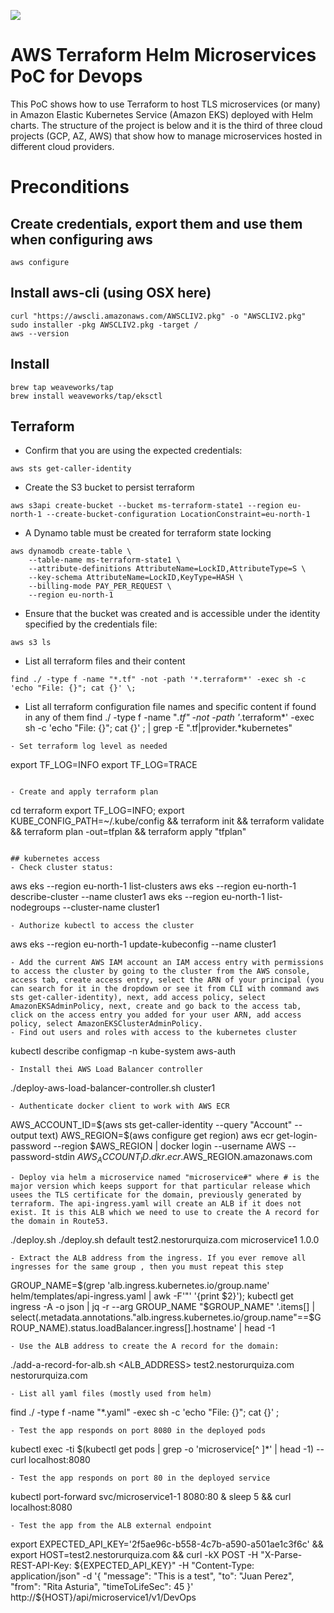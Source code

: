 [![](https://www.paypalobjects.com/en_US/i/btn/btn_donateCC_LG.gif)](https://www.paypal.com/donate/?hosted_button_id=58F9TDDRBND4L)

# AWS Terraform Helm Microservices PoC for Devops
This PoC shows how to use Terraform to host TLS microservices (or many) in Amazon Elastic Kubernetes Service (Amazon EKS) deployed with Helm charts. The structure of the project is below and it is the third of three cloud projects (GCP, AZ, AWS) that show how to manage microservices hosted in different cloud providers.

# Preconditions
## Create credentials, export them and use them when configuring aws 
```
aws configure
```
## Install aws-cli (using OSX here)
```
curl "https://awscli.amazonaws.com/AWSCLIV2.pkg" -o "AWSCLIV2.pkg"
sudo installer -pkg AWSCLIV2.pkg -target /
aws --version
```
## Install
```
brew tap weaveworks/tap
brew install weaveworks/tap/eksctl
```

## Terraform

- Confirm that you are using the expected credentials:
```
aws sts get-caller-identity
```
- Create the S3 bucket to persist terraform
```
aws s3api create-bucket --bucket ms-terraform-state1 --region eu-north-1 --create-bucket-configuration LocationConstraint=eu-north-1
```
- A Dynamo table must be created for terraform state locking
```
aws dynamodb create-table \
    --table-name ms-terraform-state1 \
    --attribute-definitions AttributeName=LockID,AttributeType=S \
    --key-schema AttributeName=LockID,KeyType=HASH \
    --billing-mode PAY_PER_REQUEST \
    --region eu-north-1
```
- Ensure that the bucket was created and is accessible under the identity specified by the credentials file:
```
aws s3 ls
```

- List all terraform files and their content
```
find ./ -type f -name "*.tf" -not -path '*.terraform*' -exec sh -c 'echo "File: {}"; cat {}' \;
```
- List all terraform configuration file names and specific content if found in any of them
find ./ -type f -name "*.tf" -not -path '*.terraform*' -exec sh -c 'echo "File: {}"; cat {}' \; | grep -E "\.tf|provider.*kubernetes"
```
- Set terraform log level as needed
```
export TF_LOG=INFO
export TF_LOG=TRACE
```

- Create and apply terraform plan
```
cd terraform
export TF_LOG=INFO; export KUBE_CONFIG_PATH=~/.kube/config && terraform init && terraform validate && terraform plan -out=tfplan && terraform apply "tfplan"
```

## kubernetes access
- Check cluster status:
```
aws eks --region eu-north-1 list-clusters
aws eks --region eu-north-1 describe-cluster --name cluster1
aws eks --region eu-north-1 list-nodegroups --cluster-name cluster1 
```
- Authorize kubectl to access the cluster 
```
aws eks --region eu-north-1 update-kubeconfig --name cluster1
```
- Add the current AWS IAM account an IAM access entry with permissions to access the cluster by going to the cluster from the AWS console, access tab, create access entry, select the ARN of your principal (you can search for it in the dropdown or see it from CLI with command aws sts get-caller-identity), next, add access policy, select AmazonEKSAdminPolicy, next, create and go back to the access tab, click on the access entry you added for your user ARN, add access policy, select AmazonEKSClusterAdminPolicy.
- Find out users and roles with access to the kubernetes cluster
```
kubectl describe configmap -n kube-system aws-auth 
``` 
- Install thei AWS Load Balancer controller
```
./deploy-aws-load-balancer-controller.sh cluster1
```
- Authenticate docker client to work with AWS ECR
```
AWS_ACCOUNT_ID=$(aws sts get-caller-identity --query "Account" --output text)
AWS_REGION=$(aws configure get region)
aws ecr get-login-password --region $AWS_REGION | docker login --username AWS --password-stdin $AWS_ACCOUNT_ID.dkr.ecr.$AWS_REGION.amazonaws.com
```
- Deploy via helm a microservice named "microservice#" where # is the major version which keeps support for that particular release which usees the TLS certificate for the domain, previously generated by terraform. The api-ingress.yaml will create an ALB if it does not exist. It is this ALB which we need to use to create the A record for the domain in Route53.
```
./deploy.sh ./deploy.sh default test2.nestorurquiza.com microservice1 1.0.0
```
- Extract the ALB address from the ingress. If you ever remove all ingresses for the same group , then you must repeat this step
```
GROUP_NAME=$(grep 'alb.ingress.kubernetes.io/group.name' helm/templates/api-ingress.yaml | awk -F'"' '{print $2}'); kubectl get ingress -A -o json | jq -r --arg GROUP_NAME "$GROUP_NAME" '.items[] | select(.metadata.annotations."alb.ingress.kubernetes.io/group.name"==$GROUP_NAME).status.loadBalancer.ingress[].hostname' | head -1
```
- Use the ALB address to create the A record for the domain:
```
./add-a-record-for-alb.sh <ALB_ADDRESS> test2.nestorurquiza.com nestorurquiza.com
```
- List all yaml files (mostly used from helm)
```
find ./ -type f -name "*.yaml" -exec sh -c 'echo "File: {}"; cat {}' \;
```
- Test the app responds on port 8080 in the deployed pods
```
kubectl exec -ti $(kubectl get pods | grep -o 'microservice[^ ]*' | head -1) -- curl localhost:8080
```
- Test the app responds on port 80 in the deployed service
```
kubectl port-forward svc/microservice1-1 8080:80 & sleep 5 && curl localhost:8080
```
- Test the app from the ALB external endpoint
```
export EXPECTED_API_KEY='2f5ae96c-b558-4c7b-a590-a501ae1c3f6c' && export HOST=test2.nestorurquiza.com && curl -kX POST -H "X-Parse-REST-API-Key: ${EXPECTED_API_KEY}" -H "Content-Type: application/json" -d '{ "message": "This is a test", "to": "Juan Perez", "from": "Rita Asturia", "timeToLifeSec": 45 }' http://${HOST}/api/microservice1/v1/DevOps
```
 
 

